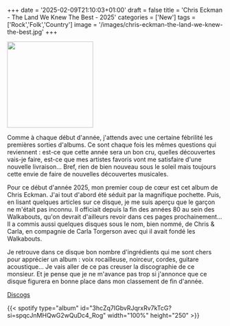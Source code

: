 +++
date = '2025-02-09T21:10:03+01:00'
draft = false
title = 'Chris Eckman - The Land We Knew The Best - 2025'
categories = ['New']
tags = ['Rock','Folk','Country']
image = '/images/chris-eckman-the-land-we-knew-the-best.jpg'
+++

<img src="/images/chris-eckman-the-land-we-knew-the-best.jpg" width="200"/>

Comme à chaque début d'année, j'attends avec une certaine fébrilité les premières sorties d'albums. Ce sont chaque fois les mêmes questions qui reviennent : est-ce que cette année sera un bon cru, quelles découvertes vais-je faire, est-ce que mes artistes favoris vont me satisfaire d'une nouvelle livraison... Bref, rien de bien nouveau sous le soleil mais toujours cette envie de faire de nouvelles découvertes musicales.

Pour ce début d'année 2025, mon premier coup de cœur est cet album de Chris Eckman. J'ai tout d'abord été séduit par la magnifique pochette. Puis, en lisant quelques articles sur ce disque, je me suis aperçu que le garçon ne m'était pas inconnu. Il officiait depuis la fin des années 80 au sein des Walkabouts, qu'on devrait d'ailleurs revoir dans ces pages prochainement... Il a commis aussi quelques disques sous le nom, bien nommé, de Chris & Carla, en compagnie de Carla Torgerson avec qui il avait fondé les Walkabouts.

Je retrouve dans ce disque bon nombre d'ingrédients qui me sont chers pour apprécier un album : voix rocailleuse, noirceur, cordes, guitare acoustique... Je vais aller de ce pas creuser la discographie de ce monsieur. Et je pense que je ne m'avance pas trop si j'annonce que ce disque figurera en bonne place dans mon classement de fin d'année.


[Discogs](https://www.discogs.com/fr/master/3736188-Chris-Eckman-The-Land-We-Knew-The-Best)

{{< spotify type="album" id="3hcZq7IGbvRJqrxRv7kTcG?si=spqcJnMHQwG2wQuDc4_Rog" width="100%" height="250" >}}
